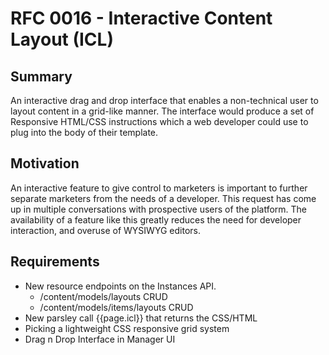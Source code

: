 # RFC 0016 - Interactive Content Layout (ICL)

## Summary

An interactive drag and drop interface that enables a non-technical user to layout content in a grid-like manner. The interface would produce a set of Responsive HTML/CSS instructions which a web developer could use to plug into the body of their template.

## Motivation

An interactive feature to give control to marketers is important to further separate marketers from the needs of a developer. This request has come up in multiple conversations with prospective users of the platform. The availability of a feature like this greatly reduces the need for developer interaction, and overuse of WYSIWYG editors.

## Requirements

* New resource endpoints on the Instances API.
	* /content/models/layouts CRUD
	* /content/models/items/layouts CRUD
* New parsley call {{page.icl}} that returns the CSS/HTML
* Picking a lightweight CSS responsive grid system
* Drag n Drop Interface in Manager UI
